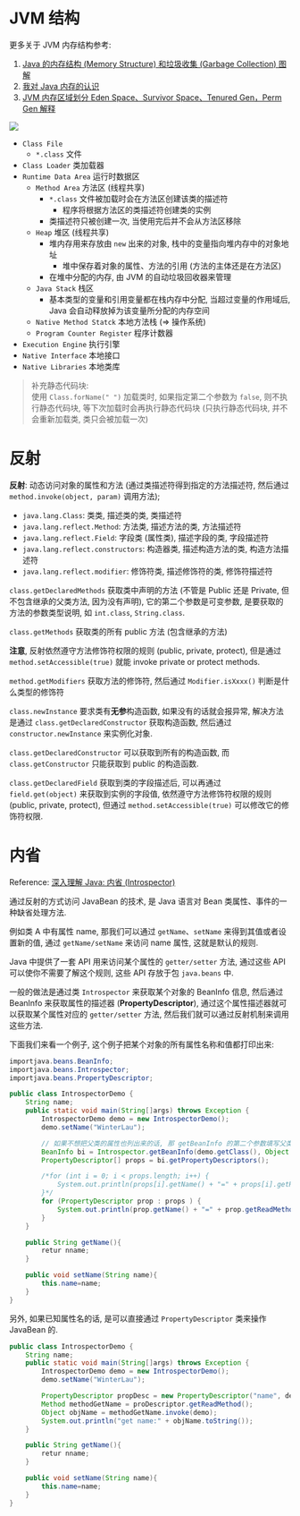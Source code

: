 # JVM 结构
更多关于 JVM 内存结构参考:<br>
1. [Java 的内存结构 (Memory Structure) 和垃圾收集 (Garbage Collection) 图解](http://blog.csdn.net/autofei/article/details/7456213)<br>
2. [我对 Java 内存的认识](http://blog.sina.com.cn/s/blog_68158ebf0100wp83.html)<br>
3. [JVM 内存区域划分 Eden Space、Survivor Space、Tenured Gen，Perm Gen 解释](http://blog.chinaunix.net/xmlrpc.php?r=blog/article&uid=29632145&id=4616836)


![](http://i66.tinypic.com/2usdicj.jpg)

- `Class File`
    + `*.class` 文件
- `Class Loader` 类加载器
- `Runtime Data Area` 运行时数据区
    + `Method Area` 方法区 (线程共享)
        + `*.class` 文件被加载时会在方法区创建该类的描述符
            * 程序将根据方法区的类描述符创建类的实例
        + 类描述符只被创建一次, 当使用完后并不会从方法区移除
    + `Heap` 堆区 (线程共享)
        + 堆内存用来存放由 `new` 出来的对象, 栈中的变量指向堆内存中的对象地址
            * 堆中保存着对象的属性、方法的引用 (方法的主体还是在方法区)
        + 在堆中分配的内存, 由 JVM 的自动垃圾回收器来管理
    + `Java Stack` 栈区
        + 基本类型的变量和引用变量都在栈内存中分配, 当超过变量的作用域后, Java 会自动释放掉为该变量所分配的内存空间
    + `Native Method Statck` 本地方法栈 (=\> 操作系统)
    + `Program Counter Register` 程序计数器
- `Execution Engine` 执行引擎
- `Native Interface` 本地接口
- `Native Libraries` 本地类库

> 补充静态代码块:<br>
> 使用 `Class.forName(" ")` 加载类时, 如果指定第二个参数为 `false`, 则不执行静态代码块, 等下次加载时会再执行静态代码块 (只执行静态代码块, 并不会重新加载类, 类只会被加载一次)

# 反射
**反射**: 动态访问对象的属性和方法 (通过类描述符得到指定的方法描述符, 然后通过 `method.invoke(object, param)` 调用方法);

- `java.lang.Class`: 类类, 描述类的类, 类描述符
- `java.lang.reflect.Method`: 方法类, 描述方法的类, 方法描述符
- `java.lang.reflect.Field`: 字段类 (属性类), 描述字段的类, 字段描述符
- `java.lang.reflect.constructors`: 构造器类, 描述构造方法的类, 构造方法描述符
- `java.lang.reflect.modifier`: 修饰符类, 描述修饰符的类, 修饰符描述符

`class.getDeclaredMethods` 获取类中声明的方法 (不管是 Public 还是 Private, 但不包含继承的父类方法, 因为没有声明), 它的第二个参数是可变参数, 是要获取的方法的参数类型说明, 如 `int.class`, `String.class`.

`class.getMethods` 获取类的所有 public 方法 (包含继承的方法)

**注意**, 反射依然遵守方法修饰符权限的规则 (public, private, protect), 但是通过 `method.setAccessible(true)` 就能 invoke private or protect methods.

`method.getModifiers` 获取方法的修饰符, 然后通过 `Modifier.isXxxx()` 判断是什么类型的修饰符

`class.newInstance` 要求类有**无参**构造函数, 如果没有的话就会报异常, 解决方法是通过 `class.getDeclaredConstructor` 获取构造函数, 然后通过 `constructor.newInstance` 来实例化对象.

`class.getDeclaredConstructor` 可以获取到所有的构造函数, 而 `class.getConstructor` 只能获取到 public 的构造函数.

`class.getDeclaredField` 获取到类的字段描述后, 可以再通过 `field.get(object)` 来获取到实例的字段值, 依然遵守方法修饰符权限的规则 (public, private, protect), 但通过 `method.setAccessible(true)` 可以修改它的修饰符权限.

# 内省
Reference: [深入理解 Java: 内省 (Introspector)](http://www.cnblogs.com/peida/archive/2013/06/03/3090842.html)

通过反射的方式访问 JavaBean 的技术, 是 Java 语言对 Bean 类属性、事件的一种缺省处理方法.

例如类 A 中有属性 name, 那我们可以通过 `getName`、`setName` 来得到其值或者设置新的值, 通过 `getName/setName` 来访问 name 属性, 这就是默认的规则.

Java 中提供了一套 API 用来访问某个属性的 `getter/setter` 方法, 通过这些 API 可以使你不需要了解这个规则, 这些 API 存放于包 `java.beans` 中.

一般的做法是通过类 `Introspector` 来获取某个对象的 BeanInfo 信息, 然后通过 BeanInfo 来获取属性的描述器 (**PropertyDescriptor**), 通过这个属性描述器就可以获取某个属性对应的 `getter/setter` 方法, 然后我们就可以通过反射机制来调用这些方法.

下面我们来看一个例子, 这个例子把某个对象的所有属性名称和值都打印出来:

```java
importjava.beans.BeanInfo;
importjava.beans.Introspector;
importjava.beans.PropertyDescriptor;

public class IntrospectorDemo {
    String name;
    public static void main(String[]args) throws Exception {
        IntrospectorDemo demo = new IntrospectorDemo();
        demo.setName("WinterLau");

        // 如果不想把父类的属性也列出来的话, 那 getBeanInfo 的第二个参数填写父类的信息
        BeanInfo bi = Introspector.getBeanInfo(demo.getClass(), Object.class);
        PropertyDescriptor[] props = bi.getPropertyDescriptors();

        /*for (int i = 0; i < props.length; i++) {
            System.out.println(props[i].getName() + "=" + props[i].getReadMethod().invoke(demo));
        }*/
        for (PropertyDescriptor prop : props ) {
            System.out.println(prop.getName() + "=" + prop.getReadMethod().invoke(demo));
        }
    }

    public String getName(){
        retur nname;
    }

    public void setName(String name){
        this.name=name;
    }
}
```

另外, 如果已知属性名的话, 是可以直接通过 `PropertyDescriptor` 类来操作 JavaBean 的.

```java
public class IntrospectorDemo {
    String name;
    public static void main(String[]args) throws Exception {
        IntrospectorDemo demo = new IntrospectorDemo();
        demo.setName("WinterLau");

        PropertyDescriptor propDesc = new PropertyDescriptor("name", demo);
        Method methodGetName = proDescriptor.getReadMethod();
        Object objName = methodGetName.invoke(demo);
        System.out.println("get name:" + objName.toString());
    }

    public String getName(){
        retur nname;
    }

    public void setName(String name){
        this.name=name;
    }
}
```
